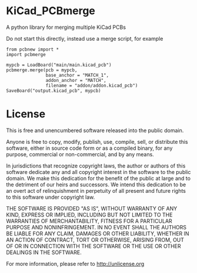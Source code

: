 # KiCad_PCBmerge

A python library for merging multiple KiCad PCBs

Do not start this directly, instead use a merge script, for example

    from pcbnew import *
    import pcbmerge

    mypcb = LoadBoard("main/main.kicad_pcb")
    pcbmerge.merge(pcb = mypcb, 
                   base_anchor = "MATCH_1", 
                   addon_anchor = "MATCH", 
                   filename = "addon/addon.kicad_pcb")
    SaveBoard("output.kicad_pcb", mypcb)

# License

This is free and unencumbered software released into the public domain.

Anyone is free to copy, modify, publish, use, compile, sell, or
distribute this software, either in source code form or as a compiled
binary, for any purpose, commercial or non-commercial, and by any
means.

In jurisdictions that recognize copyright laws, the author or authors
of this software dedicate any and all copyright interest in the
software to the public domain. We make this dedication for the benefit
of the public at large and to the detriment of our heirs and
successors. We intend this dedication to be an overt act of
relinquishment in perpetuity of all present and future rights to this
software under copyright law.

THE SOFTWARE IS PROVIDED "AS IS", WITHOUT WARRANTY OF ANY KIND,
EXPRESS OR IMPLIED, INCLUDING BUT NOT LIMITED TO THE WARRANTIES OF
MERCHANTABILITY, FITNESS FOR A PARTICULAR PURPOSE AND NONINFRINGEMENT.
IN NO EVENT SHALL THE AUTHORS BE LIABLE FOR ANY CLAIM, DAMAGES OR
OTHER LIABILITY, WHETHER IN AN ACTION OF CONTRACT, TORT OR OTHERWISE,
ARISING FROM, OUT OF OR IN CONNECTION WITH THE SOFTWARE OR THE USE OR
OTHER DEALINGS IN THE SOFTWARE.

For more information, please refer to <http://unlicense.org>

